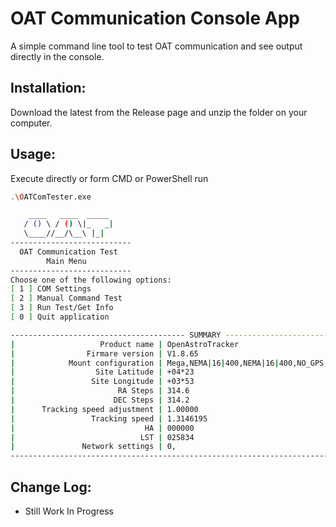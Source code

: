 # OAT Communication Console App

A simple command line tool to test OAT communication and see output directly in the console.



## Installation:

Download the latest from the Release page and unzip the folder on your computer.

## Usage:

Execute directly or form CMD or PowerShell run 
```bash
.\OATComTester.exe
```


```bash
    ____   ____  _____
   / () \ / () \|_   _|
   \____//__/\__\ |_|
---------------------------
  OAT Communication Test
        Main Menu
---------------------------
Choose one of the following options:
[ 1 ] COM Settings
[ 2 ] Manual Command Test
[ 3 ] Run Test/Get Info
[ 0 ] Quit application
```

```bash
--------------------------------------- SUMMARY -----------------------------------------------------------
|                   Product name | OpenAstroTracker                                                       |
|                Firmare version | V1.8.65                                                                |
|            Mount configuration | Mega,NEMA|16|400,NEMA|16|400,NO_GPS,NO_AZ_ALT,NO_GYRO,NO_LCD,          |
|                  Site Latitude | +04*23                                                                 |
|                 Site Longitude | +03*53                                                                 |
|                       RA Steps | 314.6                                                                  |
|                      DEC Steps | 314.2                                                                  |
|      Tracking speed adjustment | 1.00000                                                                |
|                 Tracking speed | 1.3146195                                                              |
|                             HA | 000000                                                                 |
|                            LST | 025834                                                                 |
|               Network settings | 0,                                                                     |
-----------------------------------------------------------------------------------------------------------
```

## Change Log:
- Still Work In Progress